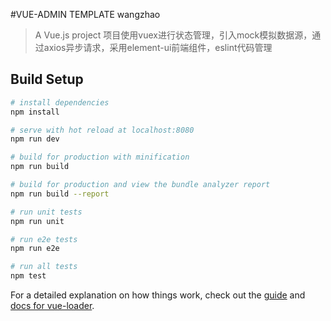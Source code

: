 #VUE-ADMIN TEMPLATE wangzhao

> A Vue.js project
项目使用vuex进行状态管理，引入mock模拟数据源，通过axios异步请求，采用element-ui前端组件，eslint代码管理

## Build Setup

``` bash
# install dependencies
npm install

# serve with hot reload at localhost:8080
npm run dev

# build for production with minification
npm run build

# build for production and view the bundle analyzer report
npm run build --report

# run unit tests
npm run unit

# run e2e tests
npm run e2e

# run all tests
npm test
```

For a detailed explanation on how things work, check out the [guide](http://vuejs-templates.github.io/webpack/) and [docs for vue-loader](http://vuejs.github.io/vue-loader).
